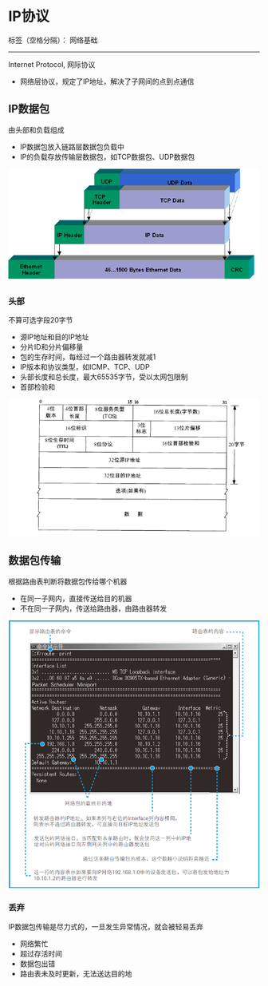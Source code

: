 # IP协议

标签（空格分隔）： 网络基础

---

Internet Protocol, 网际协议

* 网络层协议，规定了IP地址，解决了子网间的点到点通信

## IP数据包

由头部和负载组成

* IP数据包放入链路层数据包负载中
* IP的负载存放传输层数据包，如TCP数据包、UDP数据包

![IP数据包](https://raw.githubusercontent.com/wchaochao/images/master/gitbook-network-base/tcp-package.png)

### 头部

不算可选字段20字节

* 源IP地址和目的IP地址
* 分片ID和分片偏移量
* 包的生存时间，每经过一个路由器转发就减1
* IP版本和协议类型，如ICMP、TCP、UDP
* 头部长度和总长度，最大65535字节，受以太网包限制
* 首部检验和

![IP头部](https://raw.githubusercontent.com/wchaochao/images/master/gitbook-network-base/ip-header.png)

## 数据包传输

根据路由表判断将数据包传给哪个机器

* 在同一子网内，直接传送给目的机器
* 不在同一子网内，传送给路由器，由路由器转发

![路由表](https://raw.githubusercontent.com/wchaochao/images/master/gitbook-network-base/route-table.png)

### 丢弃

IP数据包传输是尽力式的，一旦发生异常情况，就会被轻易丢弃

* 网络繁忙
* 超过存活时间
* 数据包出错
* 路由表未及时更新，无法送达目的地
